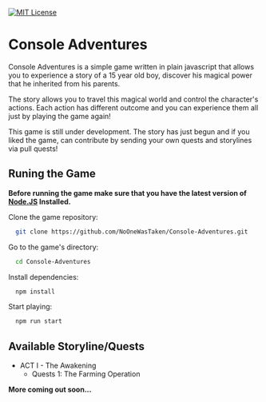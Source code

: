 [![MIT License](https://shields.io/badge/license-MIT-%23373737?style=flat)](https://github.com/NoOneWasTaken/Console-Adventures/blob/main/LICENSE)


# Console Adventures

Console Adventures is a simple game written in plain javascript that allows you to experience a story of a 15 year old boy, discover his magical power that he inherited from his parents.

The story allows you to travel this magical world and control the character's actions. Each action has different outcome and you can experience them all just by playing the game again!

This game is still under development. The story has just begun and if you liked the game, can contribute by sending your own quests and storylines via pull quests!

## Runing the Game

**Before running the game make sure that you have the latest version of [Node.JS](https://nodejs.org/en/) Installed.**

Clone the game repository:

```bash
  git clone https://github.com/NoOneWasTaken/Console-Adventures.git
```

Go to the game's directory:

```bash
  cd Console-Adventures
```

Install dependencies:

```bash
  npm install
```

Start playing:

```bash
  npm run start
```


## Available Storyline/Quests

- ACT I - The Awakening
    - Quests 1: The Farming Operation


**More coming out soon...**
